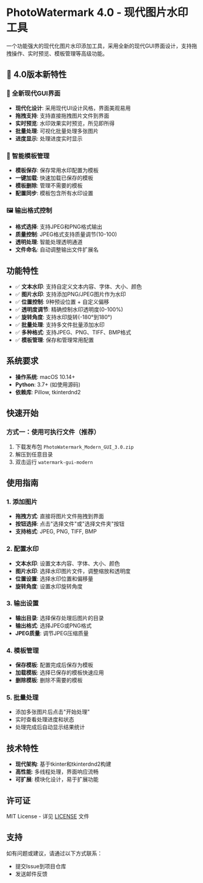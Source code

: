 # PhotoWatermark 4.0 - 现代图片水印工具

一个功能强大的现代化图片水印添加工具，采用全新的现代GUI界面设计，支持拖拽操作、实时预览、模板管理等高级功能。

## 🌟 4.0版本新特性

### 🎨 全新现代GUI界面
- **现代化设计**: 采用现代UI设计风格，界面美观易用
- **拖拽支持**: 支持直接拖拽图片文件到界面
- **实时预览**: 水印效果实时预览，所见即所得
- **批量处理**: 可视化批量处理多张图片
- **进度显示**: 处理进度实时显示

### 📁 智能模板管理
- **模板保存**: 保存常用水印配置为模板
- **一键加载**: 快速加载已保存的模板
- **模板删除**: 管理不需要的模板
- **配置同步**: 模板包含所有水印设置

### 🖼️ 输出格式控制
- **格式选择**: 支持JPEG和PNG格式输出
- **质量控制**: JPEG格式支持质量调节(10-100)
- **透明处理**: 智能处理透明通道
- **文件命名**: 自动调整输出文件扩展名

## 功能特性

- ✅ **文本水印**: 支持自定义文本内容、字体、大小、颜色
- ✅ **图片水印**: 支持添加PNG/JPEG图片作为水印
- ✅ **位置控制**: 9种预设位置 + 自定义偏移
- ✅ **透明度调节**: 精确控制水印透明度(0-100%)
- ✅ **旋转角度**: 支持水印旋转(-180°到180°)
- ✅ **批量处理**: 支持多文件批量添加水印
- ✅ **多种格式**: 支持JPEG、PNG、TIFF、BMP格式
- ✅ **模板管理**: 保存和管理常用配置

## 系统要求

- **操作系统**: macOS 10.14+
- **Python**: 3.7+ (如使用源码)
- **依赖库**: Pillow, tkinterdnd2

## 快速开始

### 方式一：使用可执行文件（推荐）
1. 下载发布包 `PhotoWatermark_Modern_GUI_3.0.zip`
2. 解压到任意目录
3. 双击运行 `watermark-gui-modern`

## 使用指南

### 1. 添加图片
- **拖拽方式**: 直接将图片文件拖拽到界面
- **按钮选择**: 点击"选择文件"或"选择文件夹"按钮
- **支持格式**: JPEG, PNG, TIFF, BMP

### 2. 配置水印
- **文本水印**: 设置文本内容、字体、大小、颜色
- **图片水印**: 选择水印图片文件，调整缩放和透明度
- **位置设置**: 选择水印位置和偏移量
- **旋转角度**: 设置水印旋转角度

### 3. 输出设置
- **输出目录**: 选择保存处理后图片的目录
- **输出格式**: 选择JPEG或PNG格式
- **JPEG质量**: 调节JPEG压缩质量

### 4. 模板管理
- **保存模板**: 配置完成后保存为模板
- **加载模板**: 选择已保存的模板快速应用
- **删除模板**: 删除不需要的模板

### 5. 批量处理
- 添加多张图片后点击"开始处理"
- 实时查看处理进度和状态
- 处理完成后自动显示结果统计

## 技术特性

- **现代架构**: 基于tkinter和tkinterdnd2构建
- **高性能**: 多线程处理，界面响应流畅
- **可扩展**: 模块化设计，易于扩展功能

## 许可证

MIT License - 详见 [LICENSE](LICENSE) 文件

## 支持

如有问题或建议，请通过以下方式联系：
- 提交Issue到项目仓库
- 发送邮件反馈
